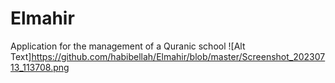# Elmahir
Application for the management of a Quranic school
![Alt Text]https://github.com/habibellah/Elmahir/blob/master/Screenshot_20230713_113708.png
